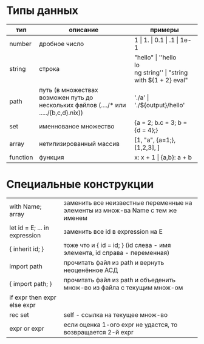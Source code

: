 # Типы данных

| тип | описание | примеры |
| - | - | - |
| number | дробное число | 1 \| 1. \| 0.1 \| .1 \| 1e-1 |
| string | строка | "hello" \| ''hello<br>lo<br>ng string'' \| "string with ${1 + 2} eval" |
| path | путь (в множествах возможен путь до нескольких файлов (..../* или ...../{b,c,d}.nix)) | './a' \| './${output}/hello' |
| set | именнованое множество | {a = 2; b.c = 3; b = {d = 4};} |
| array | нетипизированный массив | [1, "a", {a=1;}, [1,2,3], ] |
| function | функция | x: x + 1 \| {a,b}: a + b |

# Специальные конструкции

|||
|-|-|
| with Name; array | заменить все неизвестные переменные на элементы из множ-ва Name с тем же именем |
| let id = E; ... in expression | заменить все id в expression на E |
| { inherit id; } | тоже что и { id = id; } (id слева - имя элемента, id справа - переменная) |
| import path | прочитать файл из path и вернуть неоценённое АСД |
| { import path; } | прочитать файл из path и объеденить множ-во из файла с текущим множ-ом |
| if expr then expr else expr | |
| rec set | self - ссылка на текущее множ-во |
| expr or expr | если оценка 1-ого expr не удастся, то возвращается 2-й expr |

